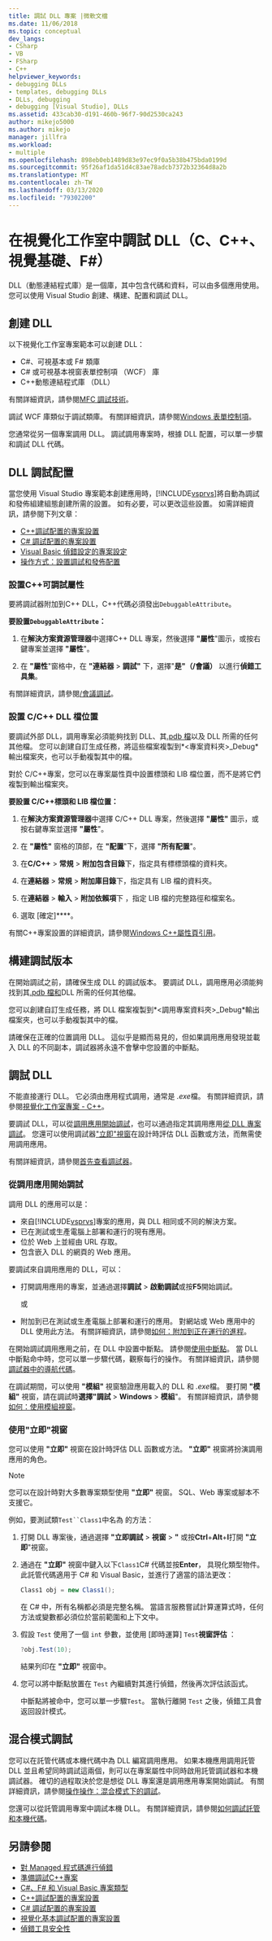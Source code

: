 ```yaml
---
title: 調試 DLL 專案 |微軟文檔
ms.date: 11/06/2018
ms.topic: conceptual
dev_langs:
- CSharp
- VB
- FSharp
- C++
helpviewer_keywords:
- debugging DLLs
- templates, debugging DLLs
- DLLs, debugging
- debugging [Visual Studio], DLLs
ms.assetid: 433cab30-d191-460b-96f7-90d2530ca243
author: mikejo5000
ms.author: mikejo
manager: jillfra
ms.workload:
- multiple
ms.openlocfilehash: 898eb0eb1489d83e97ec9f0a5b38b475bda0199d
ms.sourcegitcommit: 95f26af1da51d4c83ae78adcb7372b32364d8a2b
ms.translationtype: MT
ms.contentlocale: zh-TW
ms.lasthandoff: 03/13/2020
ms.locfileid: "79302200"
---
```

# <a name="debug-dlls-in-visual-studio-c-c-visual-basic-f"></a>在視覺化工作室中調試 DLL（C、C++、視覺基礎、F#）

DLL（動態連結程式庫）是一個庫，其中包含代碼和資料，可以由多個應用使用。 您可以使用 Visual Studio 創建、構建、配置和調試 DLL。

## <a name="create-a-dll"></a>創建 DLL

以下視覺化工作室專案範本可以創建 DLL：

- C#、可視基本或 F# 類庫
- C# 或可視基本視窗表單控制項 （WCF） 庫
- C++動態連結程式庫 （DLL）

有關詳細資訊，請參閱[MFC 調試技術](../debugger/mfc-debugging-techniques.md)。

調試 WCF 庫類似于調試類庫。 有關詳細資訊，請參閱[Windows 表單控制項](/dotnet/framework/winforms/controls/index)。

您通常從另一個專案調用 DLL。 調試調用專案時，根據 DLL 配置，可以單一步驟和調試 DLL 代碼。

## <a name="dll-debug-configuration"></a><a name="vxtskdebuggingdllprojectschangingdefaultconfigurations"></a>DLL 調試配置

當您使用 Visual Studio 專案範本創建應用時，[!INCLUDE[vsprvs](../code-quality/includes/vsprvs_md.md)]將自動為調試和發佈組建組態創建所需的設置。 如有必要，可以更改這些設置。 如需詳細資訊，請參閱下列文章：

- [C++調試配置的專案設置](../debugger/project-settings-for-a-cpp-debug-configuration.md)
- [C# 調試配置的專案設置](../debugger/project-settings-for-csharp-debug-configurations.md)
- [Visual Basic 偵錯設定的專案設定](../debugger/project-settings-for-a-visual-basic-debug-configuration.md)
- [操作方式：設置調試和發佈配置](../debugger/how-to-set-debug-and-release-configurations.md)

### <a name="set-c-debuggableattribute"></a>設置C++可調試屬性

要將調試器附加到C++ DLL，C++代碼必須發出`DebuggableAttribute`。

**要設置`DebuggableAttribute`：**

1. 在**解決方案資源管理器**中選擇C++ DLL 專案，然後選擇 **"屬性**"圖示，或按右鍵專案並選擇 **"屬性**"。

1. 在 **"屬性**"窗格中，在 **"連結器** > **調試"** 下，選擇"**是"（/會議）** 以進行**偵錯工具集**。

有關詳細資訊，請參閱[/會議調試](/cpp/build/reference/assemblydebug-add-debuggableattribute)。

### <a name="set-cc-dll-file-locations"></a><a name="vxtskdebuggingdllprojectsexternal"></a>設置 C/C++ DLL 檔位置

要調試外部 DLL，調用專案必須能夠找到 DLL、其[.pdb 檔](../debugger/specify-symbol-dot-pdb-and-source-files-in-the-visual-studio-debugger.md)以及 DLL 所需的任何其他檔。 您可以創建自訂生成任務，將這些檔案複製到*\<專案資料夾>_Debug*輸出檔案夾，也可以手動複製其中的檔。

對於 C/C++專案，您可以在專案屬性頁中設置標頭和 LIB 檔位置，而不是將它們複製到輸出檔案夾。

**要設置 C/C++標頭和 LIB 檔位置：**

1. 在**解決方案資源管理器**中選擇 C/C++ DLL 專案，然後選擇 **"屬性"** 圖示，或按右鍵專案並選擇 **"屬性**"。

1. 在 **"屬性"** 窗格的頂部，在 **"配置**"下，選擇 **"所有配置**"。

1. 在**C/C++** > **常規** > **附加包含目錄**下，指定具有標標頭檔的資料夾。

1. 在**連結器** > **常規** > **附加庫目錄**下，指定具有 LIB 檔的資料夾。

1. 在**連結器** > **輸入** > **附加依賴項**下 ，指定 LIB 檔的完整路徑和檔案名。

1. 選取 [確定]****。

有關C++專案設置的詳細資訊，請參閱[Windows C++屬性頁引用](/cpp/build/reference/property-pages-visual-cpp)。

## <a name="build-a-debug-version"></a><a name="vxtskdebuggingdllprojectsbuildingadebugversion"></a>構建調試版本

在開始調試之前，請確保生成 DLL 的調試版本。 要調試 DLL，調用應用必須能夠找到其[.pdb 檔和](../debugger/specify-symbol-dot-pdb-and-source-files-in-the-visual-studio-debugger.md)DLL 所需的任何其他檔。

您可以創建自訂生成任務，將 DLL 檔案複製到*\<調用專案資料夾>_Debug*輸出檔案夾，也可以手動複製其中的檔。

請確保在正確的位置調用 DLL。 這似乎是顯而易見的，但如果調用應用發現並載入 DLL 的不同副本，調試器將永遠不會擊中您設置的中斷點。

## <a name="debug-a-dll"></a><a name="vxtskdebuggingdllprojectswaystodebugthedll"></a>調試 DLL

不能直接運行 DLL。 它必須由應用程式調用，通常是 *.exe*檔。 有關詳細資訊，請參閱[視覺化工作室專案 - C++](/cpp/ide/creating-and-managing-visual-cpp-projects)。

要調試 DLL，可以從[調用應用開始調試](#vxtskdebuggingdllprojectsthecallingapplication)，也可以通過指定其調用應用[從 DLL 專案調試](how-to-debug-from-a-dll-project.md)。 您還可以使用調試器["立即"視窗](#vxtskdebuggingdllprojectstheimmediatewindow)在設計時評估 DLL 函數或方法，而無需使用調用應用。

有關詳細資訊，請參閱[首先查看調試器](../debugger/debugger-feature-tour.md)。

### <a name="start-debugging-from-the-calling-app"></a><a name="vxtskdebuggingdllprojectsthecallingapplication"></a>從調用應用開始調試

調用 DLL 的應用可以是：

- 來自[!INCLUDE[vsprvs](../code-quality/includes/vsprvs_md.md)]專案的應用，與 DLL 相同或不同的解決方案。
- 已在測試或生產電腦上部署和運行的現有應用。
- 位於 Web 上並經由 URL 存取。
- 包含嵌入 DLL 的網頁的 Web 應用。

要調試來自調用應用的 DLL，可以：

- 打開調用應用的專案，並通過選擇**調試** > **啟動調試**或按**F5**開始調試。

  或

- 附加到已在測試或生產電腦上部署和運行的應用。 對網站或 Web 應用中的 DLL 使用此方法。 有關詳細資訊，請參閱[如何：附加到正在運行的進程](../debugger/attach-to-running-processes-with-the-visual-studio-debugger.md)。

在開始調試調用應用之前，在 DLL 中設置中斷點。 請參閱[使用中斷點](../debugger/using-breakpoints.md)。 當 DLL 中斷點命中時，您可以單一步驟代碼，觀察每行的操作。 有關詳細資訊，請參閱[調試器中的導航代碼](../debugger/navigating-through-code-with-the-debugger.md)。

在調試期間，可以使用 **"模組"** 視窗驗證應用載入的 DLL 和 *.exe*檔。 要打開 **"模組"** 視窗，請在調試時**選擇"調試** > **Windows** > **模組**"。 有關詳細資訊，請參閱[如何：使用模組視窗](../debugger/how-to-use-the-modules-window.md)。

### <a name="use-the-immediate-window"></a><a name="vxtskdebuggingdllprojectstheimmediatewindow"></a>使用"立即"視窗

您可以使用 **"立即"** 視窗在設計時評估 DLL 函數或方法。 **"立即"** 視窗將扮演調用應用的角色。

>[!NOTE]
>您可以在設計時對大多數專案類型使用 **"立即"** 視窗。 SQL、Web 專案或腳本不支援它。

例如，要測試類`Test``Class1`中名為 的方法：

1. 打開 DLL 專案後，通過選擇 **"立即調試** > **視窗** > **"** 或按**Ctrl**+**Alt**+**I**打開 **"立即**"視窗。

1. 通過在 **"立即"** 視窗中鍵入以下`Class1`C# 代碼並按**Enter**， 具現化類型物件。 此託管代碼適用于 C# 和 Visual Basic，並進行了適當的語法更改：

   ```csharp
   Class1 obj = new Class1();
   ```

   在 C# 中，所有名稱都必須是完整名稱。 當語言服務嘗試計算運算式時，任何方法或變數都必須位於當前範圍和上下文中。

1. 假設 `Test` 使用了一個 `int` 參數，並使用 [即時運算] `Test`**視窗評估** ：

   ```csharp
   ?obj.Test(10);
   ```

   結果列印在 **"立即"** 視窗中。

1. 您可以將中斷點放置在 `Test` 內繼續對其進行偵錯，然後再次評估該函式。

   中斷點將被命中，您可以單一步驟`Test`。 當執行離開 `Test` 之後，偵錯工具會返回設計模式。

## <a name="mixed-mode-debugging"></a><a name="vxtskdebuggingdllprojectsmixedmodedebugging"></a>混合模式調試

您可以在託管代碼或本機代碼中為 DLL 編寫調用應用。 如果本機應用調用託管 DLL 並且希望同時調試這兩個，則可以在專案屬性中同時啟用託管調試器和本機調試器。 確切的過程取決於您是想從 DLL 專案還是調用應用專案開始調試。 有關詳細資訊，請參閱[操作操作：混合模式下的調試](../debugger/how-to-debug-in-mixed-mode.md)。

您還可以從託管調用專案中調試本機 DLL。 有關詳細資訊，請參閱[如何調試託管和本機代碼](how-to-debug-managed-and-native-code.md)。

## <a name="see-also"></a>另請參閱
- [對 Managed 程式碼進行偵錯](../debugger/debugging-managed-code.md)
- [準備調試C++專案](../debugger/debugging-preparation-visual-cpp-project-types.md)
- [C#、F# 和 Visual Basic 專案類型](../debugger/debugging-preparation-csharp-f-hash-and-visual-basic-project-types.md)
- [C++調試配置的專案設置](../debugger/project-settings-for-a-cpp-debug-configuration.md)
- [C# 調試配置的專案設置](../debugger/project-settings-for-csharp-debug-configurations.md)
- [視覺化基本調試配置的專案設置](../debugger/project-settings-for-a-visual-basic-debug-configuration.md)
- [偵錯工具安全性](../debugger/debugger-security.md)
